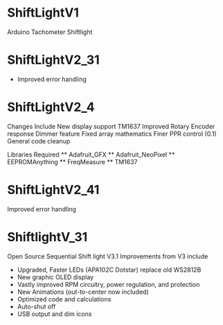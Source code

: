 # ShiftLightV1
Arduino Tachometer Shiftlight

# ShiftLightV2_31

* Improved error handling

# ShiftLightV2_4

Changes Include
New display support TM1637
Improved Rotary Encoder response
Dimmer feature 
Fixed array mathematics
Finer PPR control (0.1)
General code cleanup

Libraries Required
** Adafruit_GFX
** Adafruit_NeoPixel
** EEPROMAnything
** FreqMeasure
** TM1637

# ShiftLightV2_41
Improved error handling

# ShiftlightV_31
Open Source Sequential Shift light V3.1
Improvements from V3 include
+ Upgraded, Faster LEDs (APA102C Dotstar) replace old WS2812B
+ New graphic OLED display
+ Vastly improved RPM circuitry, power regulation, and protection
+ New Animations (out-to-center now included)
+ Optimized code and calculations
+ Auto-shut off 
+ USB output and dim icons 

